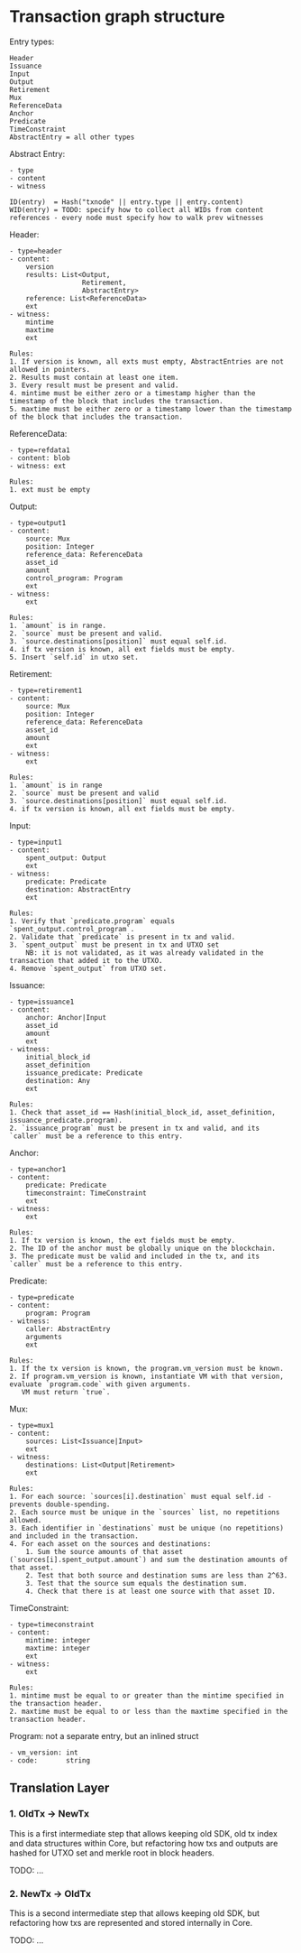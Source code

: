 # Transaction graph structure

Entry types:

    Header
    Issuance
    Input
    Output
    Retirement
    Mux
    ReferenceData
    Anchor
    Predicate
    TimeConstraint
    AbstractEntry = all other types

Abstract Entry:

    - type
    - content
    - witness

    ID(entry)  = Hash("txnode" || entry.type || entry.content)
    WID(entry) = TODO: specify how to collect all WIDs from content references - every node must specify how to walk prev witnesses

Header:

    - type=header
    - content:
        version
        results: List<Output,
                      Retirement,
                      AbstractEntry>
        reference: List<ReferenceData>
        ext
    - witness:
        mintime
        maxtime
        ext

    Rules:
    1. If version is known, all exts must empty, AbstractEntries are not allowed in pointers.
    2. Results must contain at least one item.
    3. Every result must be present and valid.
    4. mintime must be either zero or a timestamp higher than the timestamp of the block that includes the transaction.
    5. maxtime must be either zero or a timestamp lower than the timestamp of the block that includes the transaction.

ReferenceData:

    - type=refdata1
    - content: blob
    - witness: ext
    
    Rules:
    1. ext must be empty

Output:

    - type=output1
    - content:
        source: Mux
        position: Integer
        reference_data: ReferenceData
        asset_id
        amount
        control_program: Program
        ext
    - witness:
        ext
        
    Rules:
    1. `amount` is in range.
    2. `source` must be present and valid.
    3. `source.destinations[position]` must equal self.id.
    4. if tx version is known, all ext fields must be empty.
    5. Insert `self.id` in utxo set.

Retirement:

    - type=retirement1
    - content:
        source: Mux
        position: Integer
        reference_data: ReferenceData
        asset_id
        amount
        ext
    - witness:
        ext

    Rules:
    1. `amount` is in range
    2. `source` must be present and valid
    3. `source.destinations[position]` must equal self.id.
    4. if tx version is known, all ext fields must be empty.

Input:

    - type=input1
    - content:
        spent_output: Output
        ext
    - witness:
        predicate: Predicate
        destination: AbstractEntry
        ext
        
    Rules:
    1. Verify that `predicate.program` equals `spent_output.control_program`.
    2. Validate that `predicate` is present in tx and valid.
    3. `spent_output` must be present in tx and UTXO set 
        NB: it is not validated, as it was already validated in the transaction that added it to the UTXO.
    4. Remove `spent_output` from UTXO set.

Issuance:

    - type=issuance1
    - content:
        anchor: Anchor|Input
        asset_id
        amount
        ext
    - witness:
        initial_block_id
        asset_definition
        issuance_predicate: Predicate
        destination: Any
        ext
        
    Rules:
    1. Check that asset_id == Hash(initial_block_id, asset_definition, issuance_predicate.program).
    2. `issuance_program` must be present in tx and valid, and its `caller` must be a reference to this entry.

Anchor:

    - type=anchor1
    - content:
        predicate: Predicate
        timeconstraint: TimeConstraint
        ext
    - witness:
        ext

    Rules:
    1. If tx version is known, the ext fields must be empty.
    2. The ID of the anchor must be globally unique on the blockchain.
    3. The predicate must be valid and included in the tx, and its `caller` must be a reference to this entry.

Predicate:

    - type=predicate
    - content:
        program: Program
    - witness:
        caller: AbstractEntry
        arguments
        ext
        
    Rules:
    1. If the tx version is known, the program.vm_version must be known.
    2. If program.vm_version is known, instantiate VM with that version, evaluate `program.code` with given arguments. 
       VM must return `true`.

Mux:

    - type=mux1
    - content:
        sources: List<Issuance|Input>
        ext
    - witness:
        destinations: List<Output|Retirement>
        ext
        
    Rules:
    1. For each source: `sources[i].destination` must equal self.id - prevents double-spending.
    2. Each source must be unique in the `sources` list, no repetitions allowed.
    3. Each identifier in `destinations` must be unique (no repetitions) and included in the transaction.
    4. For each asset on the sources and destinations:
        1. Sum the source amounts of that asset (`sources[i].spent_output.amount`) and sum the destination amounts of that asset.
        2. Test that both source and destination sums are less than 2^63.
        3. Test that the source sum equals the destination sum.
        4. Check that there is at least one source with that asset ID.


TimeConstraint:

    - type=timeconstraint
    - content:
        mintime: integer
        maxtime: integer
        ext
    - witness:
        ext
    
    Rules:
    1. mintime must be equal to or greater than the mintime specified in the transaction header.
    2. maxtime must be equal to or less than the maxtime specified in the transaction header.

Program: not a separate entry, but an inlined struct
    
    - vm_version: int
    - code:       string


## Translation Layer

### 1. OldTx -> NewTx

This is a first intermediate step that allows keeping old SDK, old tx index and data structures within Core, but refactoring how txs and outputs are hashed for UTXO set and merkle root in block headers.

TODO: ...

### 2. NewTx -> OldTx

This is a second intermediate step that allows keeping old SDK, but refactoring how txs are represented and stored internally in Core.

TODO: ...
